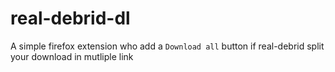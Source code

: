 # real-debrid-dl
A simple firefox extension who add a `Download all` button if real-debrid split your download in mutliple link
